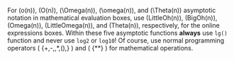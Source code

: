 For \(o(n)\), \(O(n)\), \(\Omega(n)\), \(\omega(n)\),  and \(\Theta(n)\) asymptotic notation in mathematical evaluation boxes,
use \(LittleOh(n)\), \(BigOh(n)\), \(Omega(n)\), \(LittleOmega(n)\), and \(Theta(n)\), respectively, for the online expressions boxes.
Within these five asymptotic functions **always** use `lg()` function and never use `log2` or `log10`!
Of course, use normal programming operators \( {+,-,\,*,(),} \) and \( {\*\*} \) for mathematical operations.
